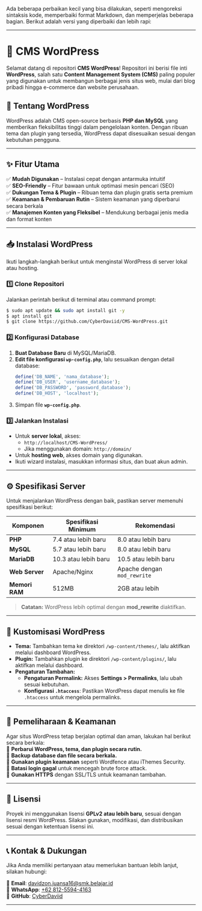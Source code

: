 Ada beberapa perbaikan kecil yang bisa dilakukan, seperti mengoreksi sintaksis kode, memperbaiki format Markdown, dan memperjelas beberapa bagian. Berikut adalah versi yang diperbaiki dan lebih rapi:  

---

# 🚀 CMS WordPress  

Selamat datang di repositori **CMS WordPress**! Repositori ini berisi file inti **WordPress**, salah satu **Content Management System (CMS)** paling populer yang digunakan untuk membangun berbagai jenis situs web, mulai dari blog pribadi hingga e-commerce dan website perusahaan.  

## 📖 Tentang WordPress  
WordPress adalah CMS open-source berbasis **PHP dan MySQL** yang memberikan fleksibilitas tinggi dalam pengelolaan konten. Dengan ribuan tema dan plugin yang tersedia, WordPress dapat disesuaikan sesuai dengan kebutuhan pengguna.  

---

## ✨ Fitur Utama  
✅ **Mudah Digunakan** – Instalasi cepat dengan antarmuka intuitif  
✅ **SEO-Friendly** – Fitur bawaan untuk optimasi mesin pencari (SEO)  
✅ **Dukungan Tema & Plugin** – Ribuan tema dan plugin gratis serta premium  
✅ **Keamanan & Pembaruan Rutin** – Sistem keamanan yang diperbarui secara berkala  
✅ **Manajemen Konten yang Fleksibel** – Mendukung berbagai jenis media dan format konten  

---

## 📥 Instalasi WordPress  
Ikuti langkah-langkah berikut untuk menginstal WordPress di server lokal atau hosting.  

### 1️⃣ Clone Repositori  
Jalankan perintah berikut di terminal atau command prompt:  
```bash
$ sudo apt update && sudo apt install git -y
$ apt install git
$ git clone https://github.com/CyberDaviid/CMS-WordPress.git
```

### 2️⃣ Konfigurasi Database  
1. **Buat Database Baru** di MySQL/MariaDB.  
2. **Edit file konfigurasi `wp-config.php`**, lalu sesuaikan dengan detail database:  
   ```php
   define('DB_NAME', 'nama_database');
   define('DB_USER', 'username_database');
   define('DB_PASSWORD', 'password_database');
   define('DB_HOST', 'localhost'); 
   ```
3. Simpan file **`wp-config.php`**.  

### 3️⃣ Jalankan Instalasi  
- Untuk **server lokal**, akses:  
  - `http://localhost/CMS-WordPress/`  
  - Jika menggunakan domain: `http://domain/`  
- Untuk **hosting web**, akses domain yang digunakan.  
- Ikuti wizard instalasi, masukkan informasi situs, dan buat akun admin.  

---

## ⚙️ Spesifikasi Server  
Untuk menjalankan WordPress dengan baik, pastikan server memenuhi spesifikasi berikut:  

| Komponen   | Spesifikasi Minimum | Rekomendasi |
|------------|--------------------|-------------|
| **PHP**    | 7.4 atau lebih baru | 8.0 atau lebih baru |
| **MySQL**  | 5.7 atau lebih baru | 8.0 atau lebih baru |
| **MariaDB**| 10.3 atau lebih baru | 10.5 atau lebih baru |
| **Web Server** | Apache/Nginx | Apache dengan `mod_rewrite` |
| **Memori RAM** | 512MB | 2GB atau lebih |

> **Catatan:** WordPress lebih optimal dengan **mod_rewrite** diaktifkan.  

---

## 🎨 Kustomisasi WordPress  
- **Tema:** Tambahkan tema ke direktori `/wp-content/themes/`, lalu aktifkan melalui dashboard WordPress.  
- **Plugin:** Tambahkan plugin ke direktori `/wp-content/plugins/`, lalu aktifkan melalui dashboard.  
- **Pengaturan Tambahan:**  
  - **Pengaturan Permalink:** Akses **Settings > Permalinks**, lalu ubah sesuai kebutuhan.  
  - **Konfigurasi `.htaccess`**: Pastikan WordPress dapat menulis ke file `.htaccess` untuk mengelola permalinks.  

---

## 🔄 Pemeliharaan & Keamanan  
Agar situs WordPress tetap berjalan optimal dan aman, lakukan hal berikut secara berkala:  
🔹 **Perbarui WordPress, tema, dan plugin secara rutin.**  
🔹 **Backup database dan file secara berkala.**  
🔹 **Gunakan plugin keamanan** seperti Wordfence atau iThemes Security.  
🔹 **Batasi login gagal** untuk mencegah brute force attack.  
🔹 **Gunakan HTTPS** dengan SSL/TLS untuk keamanan tambahan.  

---

## 📌 Lisensi  
Proyek ini menggunakan lisensi **GPLv2 atau lebih baru**, sesuai dengan lisensi resmi WordPress. Silakan gunakan, modifikasi, dan distribusikan sesuai dengan ketentuan lisensi ini.  

---

## 📞 Kontak & Dukungan  
Jika Anda memiliki pertanyaan atau memerlukan bantuan lebih lanjut, silakan hubungi:  

📧 **Email**: [davidzon.juansa16@smk.belajar.id](mailto:davidzon.juansa16@smk.belajar.id)  
📱 **WhatsApp**: [+62 812-5594-4163](https://wa.me/6281255944163)  
🐙 **GitHub**: [CyberDaviid](https://github.com/CyberDaviid)  

---
